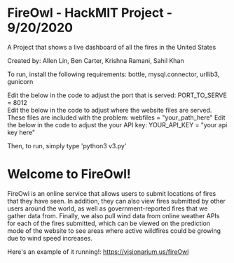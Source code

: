 #     FireOwl - HackMIT Project - 9/20/2020
A Project that shows a live dashboard of all the fires in the United States

Created by: Allen Lin, Ben Carter, Krishna Ramani, Sahil Khan

To run, install the following requirements: bottle, mysql.connector, urllib3, gunicorn
      
Edit the below in the code to adjust the port that is served: PORT_TO_SERVE = 8012    
Edit the below in the code to adjust where the website files are served. These files are included with the problem: webfiles = "your_path_here"
Edit the below in the code to adjust the your API key: YOUR_API_KEY = "your api key here"    

Then, to run, simply type 'python3 v3.py' 

#   Welcome to FireOwl!

FireOwl is an online service that allows users to submit locations of fires that they have seen. In addition, they can also view fires submitted by other users around the world, as well as government-reported fires that we gather data from. Finally, we also pull wind data from online weather APIs for each of the fires submitted, which can be viewed on the prediction mode of the website to see areas where active wildfires could be growing due to wind speed increases.

Here's an example of it running!:
https://visionarium.us/fireOwl
